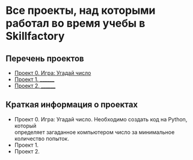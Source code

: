 # Все проекты, над которыми работал во время учебы в Skillfactory


## Перечень проектов

* [Проект 0. Игра: Угадай число](https://github.com/marco05020506/sf_projects/tree/main/project_0)
* [Проект 1. ______](____)
* [Проект 2. ______](____) 


## Краткая информация о проектах

* Проект 0. Игра: Угадай число. Необходимо создать код на Python, который \
определяет загаданное компьютером число за минимальное количество попыток. 
* Проект 1. 
* Проект 2. 

